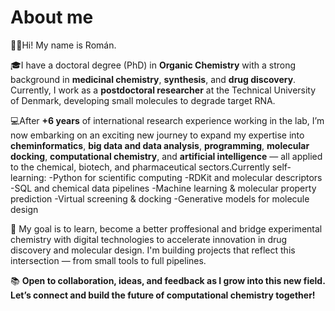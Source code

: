 # About me
🙋‍♂️Hi! My name is Román.

🎓I have a doctoral degree (PhD) in **Organic Chemistry** with a strong background in **medicinal chemistry**, **synthesis**, and **drug discovery**. Currently, I work as a **postdoctoral researcher** at the Technical University of Denmark, developing small molecules to degrade target RNA. 

💻After **+6 years** of international research experience working in the lab, I’m now embarking on an exciting new journey to expand my expertise into **cheminformatics**, **big data and data analysis**, **programming**, **molecular docking**, **computational chemistry**, and **artificial intelligence** — all applied to the chemical, biotech, and pharmaceutical sectors.Currently self-learning:
  -Python for scientific computing
  -RDKit and molecular descriptors
  -SQL and chemical data pipelines
  -Machine learning & molecular property prediction
  -Virtual screening & docking
  -Generative models for molecule design

🔬 My goal is to learn, become a better proffesional and bridge experimental chemistry with digital technologies to accelerate innovation in drug discovery and molecular design. I'm building projects that reflect this intersection — from small tools to full pipelines.

📚 **Open to collaboration, ideas, and feedback as I grow into this new field. Let’s connect and build the future of computational chemistry together!**
